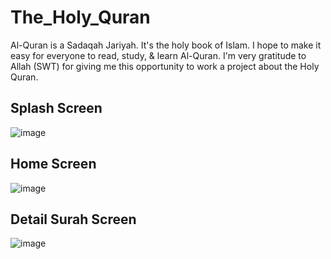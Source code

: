 # The_Holy_Quran

Al-Quran is a Sadaqah Jariyah. It's the holy book of Islam. I hope to make it easy for everyone to read, study, & learn Al-Quran. I'm very gratitude to Allah (SWT) for giving me this opportunity to work a project about the Holy Quran.

## Splash Screen
![image](https://user-images.githubusercontent.com/82708330/221420473-09e80a2a-41a8-4503-a198-b193a5d99cf4.png)

## Home Screen
![image](https://user-images.githubusercontent.com/82708330/221420481-33482c11-f566-446c-b06c-917d3ecb0d76.png)

## Detail Surah Screen
![image](https://user-images.githubusercontent.com/82708330/221420493-14611f95-3c12-49a3-98f0-ce9915193bee.png)
